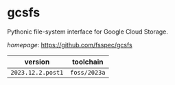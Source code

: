 # gcsfs

Pythonic file-system interface for Google Cloud Storage.

*homepage*: <https://github.com/fsspec/gcsfs>

version | toolchain
--------|----------
``2023.12.2.post1`` | ``foss/2023a``
